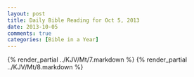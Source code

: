 ```yaml
---
layout: post
title: Daily Bible Reading for Oct 5, 2013
date: 2013-10-05
comments: true
categories: [Bible in a Year]
---
```

{% render_partial ../KJV/Mt/7.markdown %}
{% render_partial ../KJV/Mt/8.markdown %}
